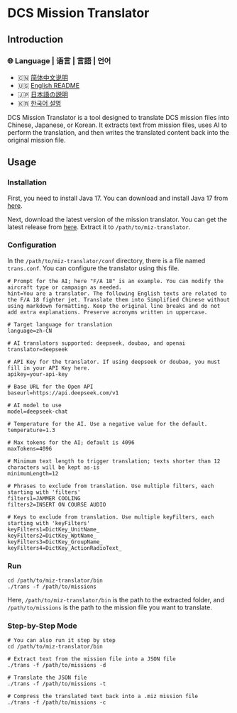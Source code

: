 # DCS Mission Translator

## Introduction

### 🌐 Language | 语言 | 言語 | 언어

- 🇨🇳 [简体中文说明](./README.md)
- 🇺🇸 [English README](./README.en.md)
- 🇯🇵 [日本語の説明](./README.ja.md)
- 🇰🇷 [한국어 설명](./README.ko.md)

DCS Mission Translator is a tool designed to translate DCS mission files into Chinese, Japanese, or Korean.
It extracts text from mission files, uses AI to perform the translation, and then writes the translated content back into the original mission file.

## Usage

### Installation

First, you need to install Java 17. You can download and install Java 17 from [here](https://www.oracle.com/java/technologies/downloads/#java17-windows).

Next, download the latest version of the mission translator. You can get the latest release from [here](https://github.com/leonchen83/miz-translator/releases/download/v1.0.4/miz-translator-release.zip). Extract it to `/path/to/miz-translator`.

### Configuration

In the `/path/to/miz-translator/conf` directory, there is a file named `trans.conf`. You can configure the translator using this file.

```properties
# Prompt for the AI; here "F/A 18" is an example. You can modify the aircraft type or campaign as needed.
hint=You are a translator. The following English texts are related to the F/A 18 fighter jet. Translate them into Simplified Chinese without using markdown formatting. Keep the original line breaks and do not add extra explanations. Preserve acronyms written in uppercase.

# Target language for translation
language=zh-CN

# AI translators supported: deepseek, doubao, and openai
translator=deepseek

# API Key for the translator. If using deepseek or doubao, you must fill in your API Key here.
apikey=your-api-key

# Base URL for the Open API
baseurl=https://api.deepseek.com/v1

# AI model to use
model=deepseek-chat

# Temperature for the AI. Use a negative value for the default.
temperature=1.3

# Max tokens for the AI; default is 4096
maxTokens=4096

# Minimum text length to trigger translation; texts shorter than 12 characters will be kept as-is
minimumLength=12

# Phrases to exclude from translation. Use multiple filters, each starting with 'filters'
filters1=JAMMER COOLING
filters2=INSERT ON COURSE AUDIO

# Keys to exclude from translation. Use multiple keyFilters, each starting with 'keyFilters'
keyFilters1=DictKey_UnitName_
keyFilters2=DictKey_WptName_
keyFilters3=DictKey_GroupName_
keyFilters4=DictKey_ActionRadioText_
````

### Run

```shell
cd /path/to/miz-translator/bin
./trans -f /path/to/missions
```

Here, `/path/to/miz-translator/bin` is the path to the extracted folder, and `/path/to/missions` is the path to the mission file you want to translate.

### Step-by-Step Mode

```shell
# You can also run it step by step
cd /path/to/miz-translator/bin

# Extract text from the mission file into a JSON file
./trans -f /path/to/missions -d

# Translate the JSON file
./trans -f /path/to/missions -t

# Compress the translated text back into a .miz mission file
./trans -f /path/to/missions -c
```
